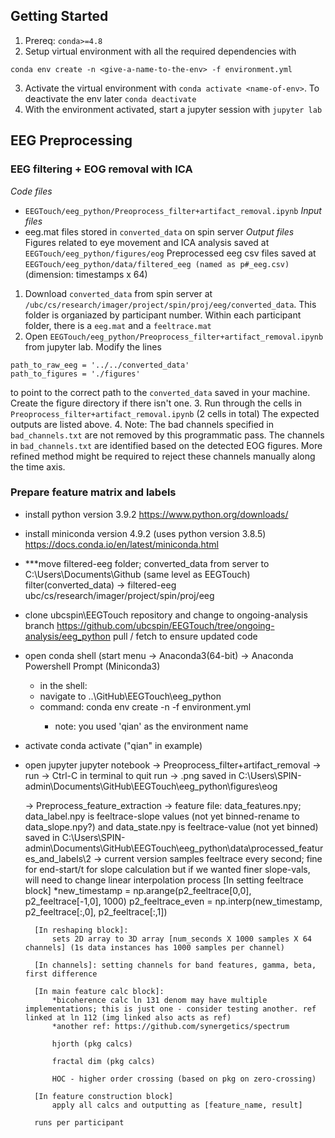 ## Getting Started
1. Prereq: `conda>=4.8`
2. Setup virtual environment with all the required dependencies with
```
conda env create -n <give-a-name-to-the-env> -f environment.yml
```
3. Activate the virtual environment with `conda activate <name-of-env>`.
To deactivate the env later `conda deactivate`
4. With the environment activated, start a jupyter session with `jupyter lab`

## EEG Preprocessing

### EEG filtering + EOG removal with ICA
*Code files*
- `EEGTouch/eeg_python/Preoprocess_filter+artifact_removal.ipynb`
*Input files*
- eeg.mat files stored in `converted_data` on spin server
*Output files*
Figures related to eye movement and ICA analysis saved at `EEGTouch/eeg_python/figures/eog`
Preprocessed eeg csv files saved at `EEGTouch/eeg_python/data/filtered_eeg (named as p#_eeg.csv)` (dimension: timestamps x 64)

1. Download `converted_data` from spin server at `/ubc/cs/research/imager/project/spin/proj/eeg/converted_data`. This folder is organiazed by participant number. Within each participant folder, there is a `eeg.mat` and a `feeltrace.mat`
2. Open `EEGTouch/eeg_python/Preoprocess_filter+artifact_removal.ipynb` from jupyter lab. Modify the lines
```
path_to_raw_eeg = '../../converted_data'
path_to_figures = './figures'
```
to point to the correct path to the `converted_data` saved in your machine. Create the figure directory if there isn't one.
3. Run through the cells in `Preoprocess_filter+artifact_removal.ipynb` (2 cells in total) The expected outputs are listed above. 
4. Note: The bad channels specified in `bad_channels.txt` are not removed by this programmatic pass. The channels in `bad_channels.txt` are identified based on the detected EOG figures. More refined method might be required to reject these channels manually along the time axis.

### Prepare feature matrix and labels
- install python version 3.9.2
https://www.python.org/downloads/
- install miniconda version 4.9.2 (uses python version 3.8.5)
https://docs.conda.io/en/latest/miniconda.html
- ***move filtered-eeg folder; converted_data from server to C:\Users\Documents\Github (same level as EEGTouch)
filter(converted_data) -> filtered-eeg
ubc/cs/research/imager/project/spin/proj/eeg
- clone ubcspin\EEGTouch repository and change to ongoing-analysis branch
https://github.com/ubcspin/EEGTouch/tree/ongoing-analysis/eeg_python
pull / fetch to ensure updated code
- open conda shell (start menu -> Anaconda3(64-bit) -> Anaconda Powershell Prompt (Miniconda3)
	- in the shell: 
	- navigate to ..\GitHub\EEGTouch\eeg_python 
	- command: conda env create -n <give-a-name-to-the-env> -f environment.yml
		- note: you used 'qian' as the environment name
- activate conda
	activate <environment name> ("qian" in example)
- open jupyter
	jupyter notebook
	-> Preoprocess_filter+artifact_removal
	-> run
	-> Ctrl-C in terminal to quit run
	-> .png saved in C:\Users\SPIN-admin\Documents\GitHub\EEGTouch\eeg_python\figures\eog

	-> Preprocess_feature_extraction
		-> feature file: data_features.npy; data_label.npy is feeltrace-slope values (not yet binned-rename to data_slope.npy?) and data_state.npy is feeltrace-value (not yet binned) saved in C:\Users\SPIN-admin\Documents\GitHub\EEGTouch\eeg_python\data\processed_features_and_labels\2
		-> current version samples feeltrace every second; fine for end-start/t for slope calculation but if we wanted finer slope-vals, will need to change linear interpolation process [In setting feeltrace block]
			*new_timestamp = np.arange(p2_feeltrace[0,0], p2_feeltrace[-1,0], 1000)
			p2_feeltrace_even = np.interp(new_timestamp, p2_feeltrace[:,0], p2_feeltrace[:,1])
			
		[In reshaping block]: 
			sets 2D array to 3D array [num_seconds X 1000 samples X 64 channels] (1s data instances has 1000 samples per channel)
			
		[In channels]: setting channels for band features, gamma, beta, first difference
		
		[In main feature calc block]:
			*bicoherence calc ln 131 denom may have multiple implementations; this is just one - consider testing another. ref linked at ln 112 (img linked also acts as ref) 
			*another ref: https://github.com/synergetics/spectrum
			
			hjorth (pkg calcs)
			
			fractal dim (pkg calcs)
		
			HOC - higher order crossing (based on pkg on zero-crossing)
			
		[In feature construction block]
			apply all calcs and outputting as [feature_name, result]
			
		runs per participant
		
		
		

